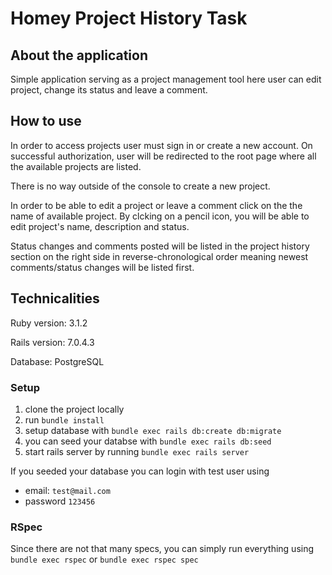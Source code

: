 # Homey Project History Task

## About the application

Simple application serving as a project management tool here user can edit project, change its status and leave a comment.

## How to use
In order to access projects user must sign in or create a new account. On successful authorization, user will be redirected to the root page where all the available projects are listed.

There is no way outside of the console to create a new project.

In order to be able to edit a project or leave a comment click on the the name of available project. By clcking on a pencil icon, you will be able to edit project's name, description and status.

Status changes and comments posted will be listed in the project history section on the right side in reverse-chronological order meaning newest comments/status changes will be listed first.
    
## Technicalities

Ruby version: 3.1.2

Rails version: 7.0.4.3

Database: PostgreSQL

### Setup

1. clone the project locally
2. run `bundle install`
3. setup database with `bundle exec rails db:create db:migrate`
4. you can seed your databse with `bundle exec rails db:seed`
5. start rails server by running `bundle exec rails server`

If you seeded your database you can login with test user using
* email: `test@mail.com`
* password `123456`

### RSpec

Since there are not that many specs, you can simply run everything using `bundle exec rspec` or `bundle exec rspec spec`

